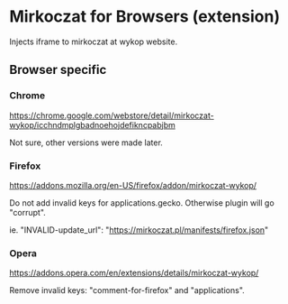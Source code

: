 # Mirkoczat for Browsers (extension)

Injects iframe to mirkoczat at wykop website.

## Browser specific

### Chrome

https://chrome.google.com/webstore/detail/mirkoczat-wykop/icchndmplgbadnoehojdefikncpabjbm

Not sure, other versions were made later.

### Firefox

https://addons.mozilla.org/en-US/firefox/addon/mirkoczat-wykop/

Do not add invalid keys for applications.gecko. Otherwise plugin will go "corrupt".

ie. "INVALID-update_url": "https://mirkoczat.pl/manifests/firefox.json"


### Opera

https://addons.opera.com/en/extensions/details/mirkoczat-wykop/

Remove invalid keys: "comment-for-firefox" and "applications".
